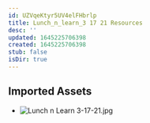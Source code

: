 ```yaml
---
id: UZVqeKtyr5UV4elFHbrlp
title: Lunch_n_learn_3 17 21 Resources
desc: ''
updated: 1645225706398
created: 1645225706398
stub: false
isDir: true
---
```

## Imported Assets
- ![Lunch n Learn 3-17-21.jpg](/assets/lunch-n-learn-3-17-21.jpg)
